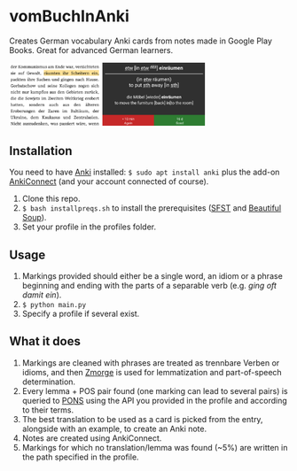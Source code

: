 # vomBuchInAnki
Creates German vocabulary Anki cards from notes made in Google Play Books. Great for advanced German learners.

<img src="/example.png" alt="Example" width="70%" height="70%">

## Installation
You need to have [Anki](https://apps.ankiweb.net/#download) installed: `$ sudo apt install anki` plus the add-on [AnkiConnect](https://ankiweb.net/shared/info/2055492159) (and your account connected of course).
 
 1. Clone this repo.
 1. `$ bash installpreqs.sh` to install the prerequisites ([SFST](https://www.cis.uni-muenchen.de/~schmid/tools/SFST/) and [Beautiful Soup](https://www.crummy.com/software/BeautifulSoup/)).
 1. Set your profile in the profiles folder.
 
 ## Usage
 1. Markings provided should either be a single word, an idiom or a phrase beginning and ending with the parts of a separable verb (e.g. _ging oft damit ein_).
 1. `$ python main.py`
 1. Specify a profile if several exist.

## What it does
1. Markings are cleaned with phrases are treated as trennbare Verben or idioms, and then [Zmorge](https://pub.cl.uzh.ch/users/sennrich/zmorge/) is used for lemmatization and part-of-speech determination.
1. Every lemma + POS pair found (one marking can lead to several pairs) is queried to [PONS](https://en.pons.com/p/online-dictionary/developers/api) using the API you provided in the profile and according to their terms.
1. The best translation to be used as a card is picked from the entry, alongside with an example, to create an Anki note.
1. Notes are created using AnkiConnect.
1. Markings for which no translation/lemma was found (~5%) are written in the path specified in the profile.
